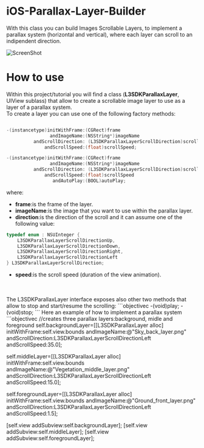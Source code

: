 # iOS-Parallax-Layer-Builder
With this class you can build Images Scrollable Layers, to implement a parallax system (horizontal and vertical), where each layer can scroll to an indipendent direction.

![ScreenShot](https://raw.github.com/alchimya/iOS-Parallax-Layer-Builder/master/screenshots/iOS-Parallax-Layer-Builder.gif)

# How to use
Within this project/tutorial you will find a class (<b>L3SDKParallaxLayer</b>, UIView sublass) that allow to create a scrollable image layer to use as a layer of a parallax system.
<br/>
To create a layer you can use one of the following factory methods:
```objectivec

-(instancetype)initWithFrame:(CGRect)frame
                andImageName:(NSString*)imageName
          andScrollDirection: (L3SDKParallaxLayerScrollDirection)scrollDirection
              andScrollSpeed:(float)scrollSpeed;

-(instancetype)initWithFrame:(CGRect)frame
                andImageName:(NSString*)imageName
          andScrollDirection: (L3SDKParallaxLayerScrollDirection)scrollDirection
              andScrollSpeed:(float)scrollSpeed
                 andAutoPlay:(BOOL)autoPlay;

```
where:
<br/>
- <b>frame</b>:is the frame of the layer.
- <b>imageName</b>:is the image that you want to use within the parallax layer.
- <b>direction</b>:is the direction of the scroll and it can assume one of the following value:
```objectivec
typedef enum : NSUInteger {
    L3SDKParallaxLayerScrollDirectionUp,
    L3SDKParallaxLayerScrollDirectionDown,
    L3SDKParallaxLayerScrollDirectionRight,
    L3SDKParallaxLayerScrollDirectionLeft
} L3SDKParallaxLayerScrollDirection;
```
- <b>speed</b>:is the scroll speed (duration of the view animation).
<br/>
<br/>
The L3SDKParallaxLayer interface exposes also other two methods that allow to stop and start/resume the scrolling:
```objectivec
-(void)play;
-(void)stop;
```
Here an example of how to implement a parallax system
```objectivec
//creates three parallax layers:background, midle and foreground
self.backgroundLayer=[[L3SDKParallaxLayer alloc] initWithFrame:self.view.bounds
                                                  andImageName:@"Sky_back_layer.png"
                                            andScrollDirection:L3SDKParallaxLayerScrollDirectionLeft
                                                andScrollSpeed:35.0];
    
self.middleLayer=[[L3SDKParallaxLayer alloc] initWithFrame:self.view.bounds
                                              andImageName:@"Vegetation_middle_layer.png"
                                            andScrollDirection:L3SDKParallaxLayerScrollDirectionLeft
                                                andScrollSpeed:15.0];
    
self.foregroundLayer=[[L3SDKParallaxLayer alloc] initWithFrame:self.view.bounds
                                                  andImageName:@"Ground_front_layer.png"
                                            andScrollDirection:L3SDKParallaxLayerScrollDirectionLeft
                                                andScrollSpeed:1.5];
     
[self.view addSubview:self.backgroundLayer];
[self.view addSubview:self.middleLayer];
[self.view addSubview:self.foregroundLayer];

```

